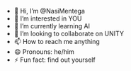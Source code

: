 - 👋 Hi, I’m @NasiMentega
- 👀 I’m interested in YOU
- 🌱 I’m currently learning AI
- 💞️ I’m looking to collaborate on UNITY
- 📫 How to reach me anything
- 😄 Pronouns: he/him
- ⚡ Fun fact: find out yourself

<!---
NasiMentega/NasiMentega is a ✨ special ✨ repository because its `README.md` (this file) appears on your GitHub profile.
You can click the Preview link to take a look at your changes.
--->
